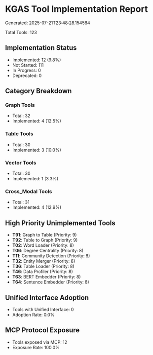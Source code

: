 # KGAS Tool Implementation Report

Generated: 2025-07-21T23:48:28.154584

Total Tools: 123

## Implementation Status
- Implemented: 12 (9.8%)
- Not Started: 111
- In Progress: 0
- Deprecated: 0

## Category Breakdown

### Graph Tools
- Total: 32
- Implemented: 4 (12.5%)

### Table Tools
- Total: 30
- Implemented: 3 (10.0%)

### Vector Tools
- Total: 30
- Implemented: 1 (3.3%)

### Cross_Modal Tools
- Total: 31
- Implemented: 4 (12.9%)

## High Priority Unimplemented Tools
- **T91**: Graph to Table (Priority: 9)
- **T92**: Table to Graph (Priority: 9)
- **T02**: Word Loader (Priority: 8)
- **T06**: Degree Centrality (Priority: 8)
- **T11**: Community Detection (Priority: 8)
- **T32**: Entity Merger (Priority: 8)
- **T36**: Table Loader (Priority: 8)
- **T46**: Data Profiler (Priority: 8)
- **T63**: BERT Embedder (Priority: 8)
- **T64**: Sentence Embedder (Priority: 8)

## Unified Interface Adoption
- Tools with Unified Interface: 0
- Adoption Rate: 0.0%

## MCP Protocol Exposure
- Tools exposed via MCP: 12
- Exposure Rate: 100.0%